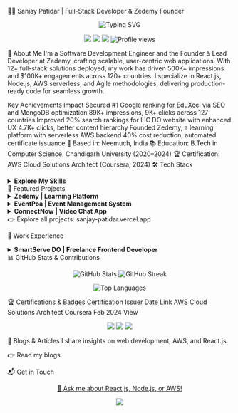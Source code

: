 👨‍💻 Sanjay Patidar | Full-Stack Developer & Zedemy Founder
<p align="center"> <img src="https://readme-typing-svg.herokuapp.com?font=Fira+Code&size=24&pause=1000&color=0E75B6&center=true&vCenter=true&width=600&lines=Building+Scalable+Web+Solutions;Founder+of+Zedemy;React.js+%7C+Node.js+%7C+AWS+Expert" alt="Typing SVG" /> </p> <p align="center"> <a href="https://sanjay-patidar.vercel.app"><img src="https://img.shields.io/badge/Portfolio-0E75B6?style=flat&logo=vercel&logoColor=white" /></a> <a href="https://linkedin.com/in/sanjay-patidar"><img src="https://img.shields.io/badge/LinkedIn-0077B5?style=flat&logo=linkedin&logoColor=white" /></a> <a href="mailto:sanjaypatidar.engineer@gmail.com"><img src="https://img.shields.io/badge/Email-D14836?style=flat&logo=gmail&logoColor=white" /></a> <img src="https://komarev.com/ghpvc/?username=hello-developer-sanjay&color=0e75b6&style=flat" alt="Profile views" /> </p>
🌟 About Me
I'm a Software Development Engineer and the Founder & Lead Developer at Zedemy, crafting scalable, user-centric web applications. With 12+ full-stack solutions deployed, my work has driven 500K+ impressions and $100K+ engagements across 120+ countries. I specialize in React.js, Node.js, AWS serverless, and Agile methodologies, delivering production-ready code for seamless growth.

Key Achievements	Impact
Secured #1 Google ranking for EduXcel via SEO and MongoDB optimization	89K+ impressions, 9K+ clicks across 127 countries
Improved 20% search rankings for LIC DO website with enhanced UX	4.7K+ clicks, better content hierarchy
Founded Zedemy, a learning platform with serverless AWS backend	40% cost reduction, automated certificate issuance
📍 Based in: Neemuch, India
📚 Education: B.Tech in Computer Science, Chandigarh University (2020–2024)
🏆 Certification: AWS Cloud Solutions Architect (Coursera, 2024)
🛠️ Tech Stack
<details> <summary><b>Explore My Skills</b></summary>
Frontend: HTML, CSS, Tailwind CSS, JavaScript (ES6, Promises, Async/Await), React.js (JSX, Hooks, Redux), Vite
Backend: Node.js (Event-driven, Streams), Express.js, RESTful APIs, MongoDB, DynamoDB, Redis, Socket.io
Cloud & DevOps: AWS Lambda, S3, CloudFront, API Gateway, CI/CD, Git, GitHub Actions
Design Patterns: MVC, Singleton, Factory, Observer, Agile SDLC, Unit Testing
Performance: Lazy Loading, Virtual DOM, Reconciliation, Non-blocking I/O
<p align="center"> <img src="https://skillicons.dev/icons?i=html,css,tailwind,js,react,redux,nodejs,express,mongodb,dynamodb,redis,aws,git,githubactions,vite" alt="Tech Stack" /> </p> </details>
🌟 Featured Projects
<details> <summary><b>Zedemy | Learning Platform</b></summary>
Role: Founder & Lead Developer
Timeline: Jan 2024 – Oct 2024
Tech Stack: React.js, Redux, AWS Lambda, DynamoDB, S3, Tailwind CSS
Achievements:
Built a platform for category-based posts and automated certificate issuance.
Reduced infrastructure costs by 40% with serverless AWS architecture.
Achieved 90%+ test coverage using Jest and Supertest.
Links: Live | GitHub
Stats: <img src="https://img.shields.io/github/stars/hello-developer-sanjay/zedemy?style=social" /> <img src="https://img.shields.io/github/forks/hello-developer-sanjay/zedemy?style=social" />
</details> <details> <summary><b>EventPoa | Event Management System</b></summary>
Role: Lead Full Stack Developer
Timeline: Jan 2024 – Oct 2024
Tech Stack: MERN Stack, Google Calendar API, Context API
Achievements:
Developed a dashboard with Redux and Google Calendar API for schedule management.
Reduced page load latency by 25% with async data fetching.
Streamlined Agile collaboration, speeding decisions by 40%.
Links: Live | GitHub
Stats: <img src="https://img.shields.io/github/stars/hello-developer-sanjay/eventpoa?style=social" /> <img src="https://img.shields.io/github/forks/hello-developer-sanjay/eventpoa?style=social" />
</details> <details> <summary><b>ConnectNow | Video Chat App</b></summary>
Role: Lead Full Stack Developer
Timeline: Jan 2024 – Oct 2024
Tech Stack: WebRTC, React.js, Node.js, MongoDB, Socket.io
Achievements:
Delivered peer-to-peer video calls with WebRTC and custom signaling logic.
Reduced call drops by 35% under unreliable networks.
Secured API requests with Node.js proxy middleware.
Links: Live | GitHub
Stats: <img src="https://img.shields.io/github/stars/hello-developer-sanjay/connectnow?style=social" /> <img src="https://img.shields.io/github/forks/hello-developer-sanjay/connectnow?style=social" />
</details>
👉 Explore all projects: sanjay-patidar.vercel.app

💼 Work Experience
<details> <summary><b>SmartServe DO | Freelance Frontend Developer</b></summary>
Timeline: Nov 2024 – Feb 2025
Tech Stack: React.js, Gemini API, Tailwind CSS, Vite
Achievements:
Built a multilingual AI chatbot, increasing session duration by 30%.
Reduced load time by 40% using Vite and lazy loading.
Link: Live
</details>
📊 GitHub Stats & Contributions
<p align="center"> <img src="https://github-readme-stats.vercel.app/api?username=hello-developer-sanjay&show_icons=true&theme=radical" alt="GitHub Stats" /> <img src="https://github-readme-streak-stats.herokuapp.com/?user=hello-developer-sanjay&theme=radical" alt="GitHub Streak" /> </p> <p align="center"> <img src="https://github-readme-stats.vercel.app/api/top-langs?username=hello-developer-sanjay&show_icons=true&locale=en&layout=compact&theme=radical" alt="Top Languages" /> </p>
🏆 Certifications & Badges
Certification	Issuer	Date	Link
AWS Cloud Solutions Architect	Coursera	Feb 2024	View
<p align="center"> <img src="https://img.shields.io/badge/React.js-Expert-61DAFB?logo=react" /> <img src="https://img.shields.io/badge/Node.js-Advanced-339933?logo=nodedotjs" /> <img src="https://img.shields.io/badge/AWS-Certified-FF9900?logo=amazonaws" /> </p>
📝 Blogs & Articles
I share insights on web development, AWS, and React.js:

👉 Read my blogs

📬 Get in Touch
<p align="center"> <a href="mailto:sanjaypatidar.engineer@gmail.com">💬 Ask me about React.js, Node.js, or AWS!</a> </p> <p align="center"> <a href="https://github.com/hello-developer-sanjay"><img src="https://img.shields.io/github/followers/hello-developer-sanjay?label=Follow&style=social" /></a> </p>
